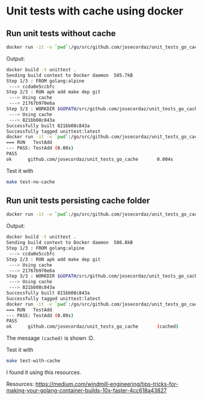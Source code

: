 # Unit tests with cache using docker

## Run unit tests without cache

```bash
docker run -it -v `pwd`:/go/src/github.com/josecordaz/unit_tests_go_cache unittest go test -v ./...
```

Output:
```sh
docker build -t unittest .
Sending build context to Docker daemon  585.7kB
Step 1/3 : FROM golang:alpine
 ---> ccda0e5ccbfc
Step 2/3 : RUN apk add make dep git
 ---> Using cache
 ---> 21767b970e6a
Step 3/3 : WORKDIR $GOPATH/src/github.com/josecordaz/unit_tests_go_cache
 ---> Using cache
 ---> 821bb08c843a
Successfully built 821bb08c843a
Successfully tagged unittest:latest
docker run -it -v `pwd`:/go/src/github.com/josecordaz/unit_tests_go_cache unittest go test -v ./...
=== RUN   TestAdd
--- PASS: TestAdd (0.00s)
PASS
ok      github.com/josecordaz/unit_tests_go_cache       0.004s
```

Test it with 
```bash
make test-no-cache
```

## Run unit tests persisting cache folder

```bash
docker run -it -v `pwd`:/go/src/github.com/josecordaz/unit_tests_go_cache -v `pwd`/.cache:/root/.cache unittest go test -v ./...
```

Output:
```bash
docker build -t unittest .
Sending build context to Docker daemon  586.8kB
Step 1/3 : FROM golang:alpine
 ---> ccda0e5ccbfc
Step 2/3 : RUN apk add make dep git
 ---> Using cache
 ---> 21767b970e6a
Step 3/3 : WORKDIR $GOPATH/src/github.com/josecordaz/unit_tests_go_cache
 ---> Using cache
 ---> 821bb08c843a
Successfully built 821bb08c843a
Successfully tagged unittest:latest
docker run -it -v `pwd`:/go/src/github.com/josecordaz/unit_tests_go_cache -v `pwd`/.cache:/root/.cache unittest go test -v ./...
=== RUN   TestAdd
--- PASS: TestAdd (0.00s)
PASS
ok      github.com/josecordaz/unit_tests_go_cache       (cached)
```

The message `(cached)` is shown :D.

Test it with 
```bash
make test-with-cache
```

I found it using this resources.

Resources:
https://medium.com/windmill-engineering/tips-tricks-for-making-your-golang-container-builds-10x-faster-4cc618a43827